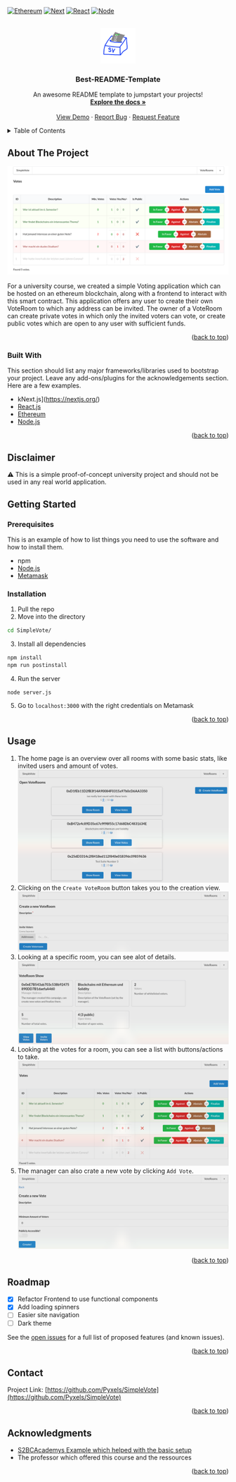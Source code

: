 <div id="top"></div>

<!-- PROJECT SHIELDS -->

[![Ethereum][ethereum-shield]][ethereum-url]
[![Next][next-shield]][next-url]
[![React][react-shield]][react-url]
[![Node][node-shield]][node-url]

<!-- PROJECT LOGO -->
<br />
<div align="center">
  <a href="https://github.com/othneildrew/Best-README-Template">
    <img src="images/logo.png" alt="Logo" width="80" height="80">
  </a>

  <h3 align="center">Best-README-Template</h3>

  <p align="center">
    An awesome README template to jumpstart your projects!
    <br />
    <a href="https://github.com/othneildrew/Best-README-Template"><strong>Explore the docs »</strong></a>
    <br />
    <br />
    <a href="https://github.com/othneildrew/Best-README-Template">View Demo</a>
    ·
    <a href="https://github.com/othneildrew/Best-README-Template/issues">Report Bug</a>
    ·
    <a href="https://github.com/othneildrew/Best-README-Template/issues">Request Feature</a>
  </p>
</div>

<!-- TABLE OF CONTENTS -->
<details>
  <summary>Table of Contents</summary>
  <ol>
    <li>
      <a href="#about-the-project">About The Project</a>
      <ul>
        <li><a href="#built-with">Built With</a></li>
        <li><a href="#disclaimer">Disclaimer</a></li>
      </ul>
    </li>
    <li>
      <a href="#getting-started">Getting Started</a>
      <ul>
        <li><a href="#prerequisites">Prerequisites</a></li>
        <li><a href="#installation">Installation</a></li>
      </ul>
    </li>
    <li><a href="#usage">Usage</a></li>
    <li><a href="#roadmap">Roadmap</a></li>
    <li><a href="#contributing">Contributing</a></li>
    <li><a href="#license">License</a></li>
    <li><a href="#contact">Contact</a></li>
    <li><a href="#acknowledgments">Acknowledgments</a></li>
  </ol>
</details>

<!-- ABOUT THE PROJECT -->

## About The Project

![Product Name Screen Shot][product-screenshot]

For a university course, we created a simple Voting application which can be hosted on an ethereum blockchain, along with a frontend to interact with this smart contract.
This application offers any user to create their own VoteRoom to which any address can be invited.
The owner of a VoteRoom can create private votes in which only the invited voters can vote, or create public votes which are open to any user with sufficient funds.

<p align="right">(<a href="#top">back to top</a>)</p>

### Built With

This section should list any major frameworks/libraries used to bootstrap your project. Leave any add-ons/plugins for the acknowledgements section. Here are a few examples.

- kNext.js](https://nextjs.org/)
- [React.js](https://reactjs.org/)
- [Ethereum](https://ethereum.org/en/)
- [Node.js](https://nodejs.org/en/)

<p align="right">(<a href="#top">back to top</a>)</p>

<!-- DISCLAIMER -->

## Disclaimer

⚠️ This is a simple proof-of-concept university project and should not be used in any real world application.

<!-- GETTING STARTED -->

## Getting Started

### Prerequisites

This is an example of how to list things you need to use the software and how to install them.

- npm
- [Node.js](https://nodejs.org/en/)
- [Metamask](https://metamask.io/)

### Installation

1. Pull the repo
2. Move into the directory

```sh
cd SimpleVote/
```

3. Install all dependencies

```sh
npm install
npm run postinstall
```

4. Run the server

```
node server.js
```

5. Go to `localhost:3000` with the right credentials on Metamask

<p align="right">(<a href="#top">back to top</a>)</p>

<!-- USAGE EXAMPLES -->

## Usage

1. The home page is an overview over all rooms with some basic stats, like invited users and amount of votes.
![All Rooms][all-rooms]
2. Clicking on the `Create VoteRoom` button takes you to the creation view.
![Create new Room][new-room]
3. Looking at a specific room, you can see alot of details.
![Room Details][room-overview]
4. Looking at the votes for a room, you can see a list with buttons/actions to take.
![Votes Overview][votes-overview]
5. The manager can also crate a new vote by clicking `Add Vote`.
![New Vote][new-vote]

<p align="right">(<a href="#top">back to top</a>)</p>

<!-- ROADMAP -->

## Roadmap

- [x] Refactor Frontend to use functional components
- [x] Add loading spinners
- [ ] Easier site navigation
- [ ] Dark theme

See the [open issues](https://github.com/othneildrew/Best-README-Template/issues) for a full list of proposed features (and known issues).

<p align="right">(<a href="#top">back to top</a>)</p>

## Contact


Project Link: [https://github.com/Pyxels/SimpleVote](https://github.com/Pyxels/SimpleVote)

<p align="right">(<a href="#top">back to top</a>)</p>

<!-- ACKNOWLEDGMENTS -->

## Acknowledgments

- [S2BCAcademys Example which helped with the basic setup](https://github.com/S2BCAcademy/CrowdFund_EduMaster)
- The professor which offered this course and the ressources

<p align="right">(<a href="#top">back to top</a>)</p>

<!-- MARKDOWN LINKS & IMAGES -->
<!-- https://www.markdownguide.org/basic-syntax/#reference-style-links -->

[ethereum-shield]: https://img.shields.io/badge/Ethereum-3C3C3D?style=for-the-badge&logo=Ethereum&logoColor=white
[ethereum-url]: https://ethereum.org/en/
[next-shield]: https://img.shields.io/badge/Next-black?style=for-the-badge&logo=next.js&logoColor=white
[next-url]: https://nextjs.org/
[react-shield]: https://img.shields.io/badge/react-%2320232a.svg?style=for-the-badge&logo=react&logoColor=%2361DAFB
[react-url]: https://reactjs.org/
[node-shield]: https://img.shields.io/badge/node.js-6DA55F?style=for-the-badge&logo=node.js&logoColor=white
[node-url]: https://nodejs.org/en/
[product-screenshot]: images/screenshot.png
[all-rooms]: images/all-rooms.png
[new-room]: images/new-room.png
[room-overview]: images/room-overview.png
[votes-overview]: images/votes-overview.png
[new-vote]: images/new-vote.png

